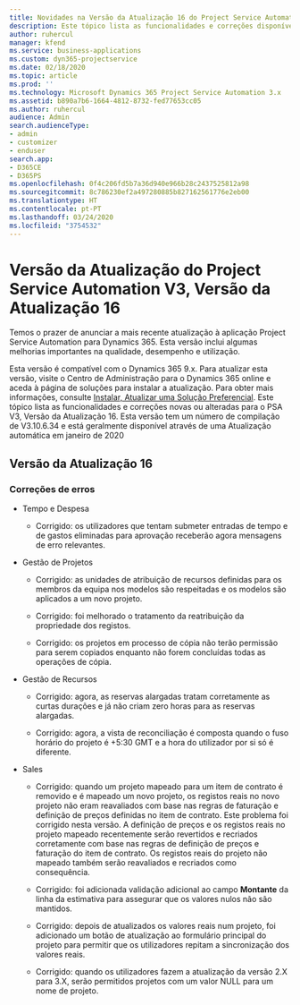 ```yaml
---
title: Novidades na Versão da Atualização 16 do Project Service Automation, V3
description: Este tópico lista as funcionalidades e correções disponíveis no Project Service Automation V3, Versão da Atualização 16, V3.
author: ruhercul
manager: kfend
ms.service: business-applications
ms.custom: dyn365-projectservice
ms.date: 02/18/2020
ms.topic: article
ms.prod: ''
ms.technology: Microsoft Dynamics 365 Project Service Automation 3.x
ms.assetid: b890a7b6-1664-4812-8732-fed77653cc05
ms.author: ruhercul
audience: Admin
search.audienceType:
- admin
- customizer
- enduser
search.app:
- D365CE
- D365PS
ms.openlocfilehash: 0f4c206fd5b7a36d940e966b28c2437525812a98
ms.sourcegitcommit: 8c786230ef2a497280885b827162561776e2eb00
ms.translationtype: HT
ms.contentlocale: pt-PT
ms.lasthandoff: 03/24/2020
ms.locfileid: "3754532"
---
```

# <a name="project-service-automation-v3-update-release-16"></a>Versão da Atualização do Project Service Automation V3, Versão da Atualização 16
Temos o prazer de anunciar a mais recente atualização à aplicação Project Service Automation para Dynamics 365. Esta versão inclui algumas melhorias importantes na qualidade, desempenho e utilização.

Esta versão é compatível com o Dynamics 365 9.x. Para atualizar esta versão, visite o Centro de Administração para o Dynamics 365 online e aceda à página de soluções para instalar a atualização. Para obter mais informações, consulte [Instalar, Atualizar uma Solução Preferencial](https://docs.microsoft.com/dynamics365/project-service/upgrade-psa-home-page). Este tópico lista as funcionalidades e correções novas ou alteradas para o PSA V3, Versão da Atualização 16. Esta versão tem um número de compilação de V3.10.6.34 e está geralmente disponível através de uma Atualização automática em janeiro de 2020

## <a name="update-release-16"></a>Versão da Atualização 16

### <a name="bug-fixes"></a>Correções de erros

-   Tempo e Despesa

    -   Corrigido: os utilizadores que tentam submeter entradas de tempo e de gastos eliminadas para aprovação receberão agora mensagens de erro relevantes.

-   Gestão de Projetos

    -   Corrigido: as unidades de atribuição de recursos definidas para os membros da equipa nos modelos são respeitadas e os modelos são aplicados a um novo projeto.

    -   Corrigido: foi melhorado o tratamento da reatribuição da propriedade dos registos.

    -   Corrigido: os projetos em processo de cópia não terão permissão para serem copiados enquanto não forem concluídas todas as operações de cópia.

-   Gestão de Recursos

    -   Corrigido: agora, as reservas alargadas tratam corretamente as curtas durações e já não criam zero horas para as reservas alargadas.

    -   Corrigido: agora, a vista de reconciliação é composta quando o fuso horário do projeto é +5:30 GMT e a hora do utilizador por si só é diferente.

-   Sales

    -   Corrigido: quando um projeto mapeado para um item de contrato é removido e é mapeado um novo projeto, os registos reais no novo projeto não eram reavaliados com base nas regras de faturação e definição de preços definidas no item de contrato. Este problema foi corrigido nesta versão. A definição de preços e os registos reais no projeto mapeado recentemente serão revertidos e recriados corretamente com base nas regras de definição de preços e faturação do item de contrato. Os registos reais do projeto não mapeado também serão reavaliados e recriados como consequência.

    -   Corrigido: foi adicionada validação adicional ao campo **Montante** da linha da estimativa para assegurar que os valores nulos não são mantidos.

    -   Corrigido: depois de atualizados os valores reais num projeto, foi adicionado um botão de atualização ao formulário principal do projeto para permitir que os utilizadores repitam a sincronização dos valores reais.

    -   Corrigido: quando os utilizadores fazem a atualização da versão 2.X para 3.X, serão permitidos projetos com um valor NULL para um nome de projeto.

